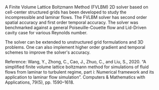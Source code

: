 A Finite Volume Lattice Boltzmann Method (FVLBM) 2D solver based on cell-center structured grids has been developed to study the incompressible and laminar flows. The FVLBM solver has second order spatial accuracy and first order temporal accuracy. The solver was benchmarked against a general Poiseuille-Couette flow and Lid-Driven cavity case for various Reynolds number.  

The solver can be extended to unstructured grid formulations and 3D problems. One can also implement higher order gradient and temporal schemes to improve the solver's accuracy.

Reference: Wang, Y., Zhong, C., Cao, J., Zhuo, C., and Liu, S., 2020. “A simplified finite volume lattice boltzmann method for simulations of fluid flows from laminar to turbulent regime, part i: Numerical framework and its application to laminar flow simulation”. Computers & Mathematics with Applications, 79(5), pp. 1590–1618.  
